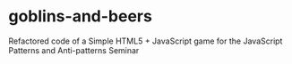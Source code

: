# goblins-and-beers
Refactored code of a Simple HTML5 + JavaScript game for the JavaScript Patterns and Anti-patterns Seminar
